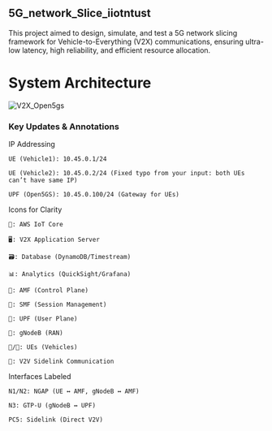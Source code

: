## 5G_network_Slice_iiotntust
This project aimed to design, simulate, and test a 5G network slicing framework for Vehicle-to-Everything (V2X) communications, ensuring ultra-low latency, high reliability, and efficient resource allocation.

# System Architecture

![V2X_Open5gs](https://github.com/user-attachments/assets/8ae2d196-74e4-4587-990a-c5274b580bd0)

### Key Updates & Annotations

  IP Addressing

    UE (Vehicle1): 10.45.0.1/24
    
    UE (Vehicle2): 10.45.0.2/24 (Fixed typo from your input: both UEs can’t have same IP)
    
    UPF (Open5GS): 10.45.0.100/24 (Gateway for UEs)

  Icons for Clarity

    🏢: AWS IoT Core
  
    🖥️: V2X Application Server
  
    🗃️: Database (DynamoDB/Timestream)
  
    📊: Analytics (QuickSight/Grafana)
  
    📡: AMF (Control Plane)
  
    🔌: SMF (Session Management)
  
    🚀: UPF (User Plane)
  
    📶: gNodeB (RAN)
  
    🚗/🚙: UEs (Vehicles)
  
    🔄: V2V Sidelink Communication

Interfaces Labeled

    N1/N2: NGAP (UE ↔ AMF, gNodeB ↔ AMF)

    N3: GTP-U (gNodeB ↔ UPF)

    PC5: Sidelink (Direct V2V)

